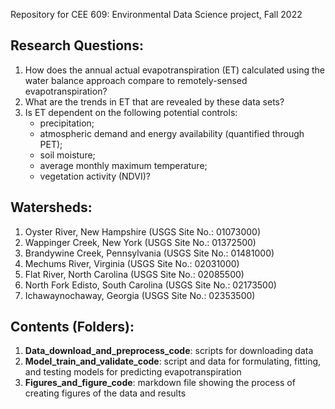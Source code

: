 Repository for CEE 609: Environmental Data Science project, Fall 2022


## Research Questions:

1. How does the annual actual evapotranspiration (ET) calculated using the water balance approach compare to remotely-sensed evapotranspiration?
2. What are the trends in ET that are revealed by these data sets?
3. Is ET dependent on the following potential controls: 
    - precipitation;
    - atmospheric demand and energy availability (quantified through PET);
    - soil moisture;
    - average monthly maximum temperature;
    - vegetation activity (NDVI)?


## Watersheds:

1. Oyster River, New Hampshire (USGS Site No.: 01073000)
2. Wappinger Creek, New York (USGS Site No.: 01372500)
3. Brandywine Creek, Pennsylvania (USGS Site No.: 01481000)
4. Mechums River, Virginia (USGS Site No.: 02031000)
5. Flat River, North Carolina (USGS Site No.: 02085500)
6. North Fork Edisto, South Carolina (USGS Site No.: 02173500)
7. Ichawaynochaway, Georgia (USGS Site No.: 02353500)


## Contents (Folders):

1. **Data_download_and_preprocess_code**: scripts for downloading data
2. **Model_train_and_validate_code**: script and data for formulating, fitting, and testing models for predicting evapotranspiration
3. **Figures_and_figure_code**: markdown file showing the process of creating figures of the data and results
